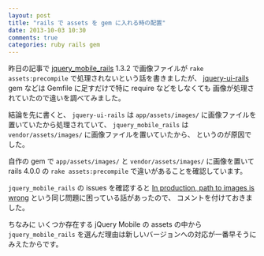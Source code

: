 ```yaml
---
layout: post
title: "rails で assets を gem に入れる時の配置"
date: 2013-10-03 10:30
comments: true
categories: ruby rails gem
---
```

昨日の記事で
[jquery_mobile_rails](https://rubygems.org/gems/jquery_mobile_rails) 1.3.2
で画像ファイルが
`rake assets:precompile`
で処理されないという話を書きましたが、
[jquery-ui-rails](http://rubygems.org/gems/jquery-ui-rails)
gem
などは Gemfile に足すだけで特に require などをしなくても
画像が処理されていたので違いを調べてみました。

<!--more-->

結論を先に書くと、
`jquery-ui-rails`
は
`app/assets/images/`
に画像ファイルを置いていたから処理されていて、
`jquery_mobile_rails`
は
`vendor/assets/images/`
に画像ファイルを置いていたから、
というのが原因でした。

自作の gem で
`app/assets/images/`
と
`vendor/assets/images/`
に画像を置いて rails 4.0.0 の
`rake assets:precompile`
で違いがあることを確認しています。

`jquery_mobile_rails` の issues を確認すると
[In production, path to images is wrong](https://github.com/tscolari/jquery-mobile-rails/issues/16)
という同じ問題に困っている話があったので、
コメントを付けておきました。

ちなみに
いくつか存在する jQuery Mobile の assets の中から
`jquery_mobile_rails`
を選んだ理由は新しいバージョンへの対応が一番早そうにみえたからです。
